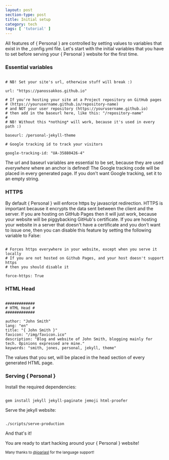 ```yaml
---
layout: post
section-type: post
title: Initial setup
category: tech
tags: [ 'tutorial' ]
---
```


All features of { Personal } are controlled by setting values to variables that exist in the
\_config.yml file. Let's start with the initial variables that you have to set before
serving your { Personal } website for the first time.

### Essential variables

<pre><code data-trim class="yaml">
# NB! Set your site's url, otherwise stuff will break :)

url: "https://panossakkos.github.io"

# If you're hosting your site at a Project repository on GitHub pages
# (https://yourusername.github.io/repository-name)
# and NOT your user repository (https://yourusername.github.io)
# then add in the baseurl here, like this: "/repository-name"
#
# NB! Without this *nothing* will work, because it's used in every path :)

baseurl: /personal-jekyll-theme

# Google tracking id to track your visitors

google-tracking-id: "UA-35880426-4"
</code></pre>

The url and baseurl variables are essential to be set, because they are used *everywhere* where an anchor is defined!
The Google tracking code will be placed in every generated page.
If you don't want Google tracking, set it to an empty string.

### HTTPS

By default { Personal } will enforce https by javascript redirection.
HTTPS is important because it encrypts the data sent between the client and the server.
If you are hosting on GitHub Pages then it will just work, because your website
will be piggybacking GitHub's certificate.
If you are hosting your website in a server that doesn't have a certificate and
you don't want to issue one, then you can disable this feature by setting the following
variable to False:

<pre><code data-trim class="yaml">
# Forces https everywhere in your website, except when you serve it locally
# If you are not hosted on Github Pages, and your host doesn't support https
# then you should disable it

force-https: True
</code></pre>

### HTML Head

<pre><code data-trim class="yaml">
#############
# HTML Head #
#############

author: "John Smith"
lang: "en"
title: "{ John Smith }"
favicon: "/img/favicon.ico"
description: "Blog and website of John Smith, blogging mainly for tech. Opinions expressed are mine."
keywords: "smith, jones, personal, jekyll, theme"
</code></pre>

The values that you set, will be placed in the head section of every generated HTML page.

### Serving { Personal }

Install the required dependencies:

<pre><code data-trim class="bash">
gem install jekyll jekyll-paginate jemoji html-proofer
</code></pre>

Serve the jekyll website:

<pre><code data-trim class="bash">
./scripts/serve-production
</code></pre>

And that's it!

You are ready to start hacking around your { Personal } website!

<small>Many thanks to <a href="https://github.com/joariasl" target="\_blank">@joariasl</a> for the language support! </small>
